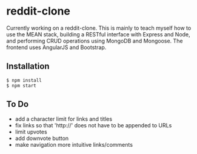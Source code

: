 # reddit-clone

Currently working on a reddit-clone. This is mainly to teach myself how to use the MEAN stack, building a RESTful interface with Express and Node, and performing CRUD operations using MongoDB and Mongoose. The frontend uses AngularJS and Bootstrap.

## Installation

	$ npm install
	$ npm start

## To Do

* add a character limit for links and titles
* fix links so that 'http://' does not have to be appended to URLs
* limit upvotes 
* add downvote button
* make navigation more intuitive links/comments
